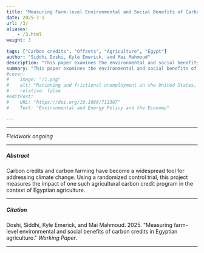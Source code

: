 ```yaml
---
title: "Measuring Farm-level Environmental and Social Benefits of Carbon Credits in Egyptian Agriculture" 
date: 2025-7-1
url: /3/
aliases: 
    - /3.html
weight: 3
  
tags: ["Carbon credits", "Offsets", "Agriculture", "Egypt"]
author: "Siddhi Doshi, Kyle Emerick, and Mai Mahmoud"
description: "This paper examines the environmental and social benefits of carbon credits in Egypt." 
summary: "This paper examines the environmental and social benefits of carbon credits in Egypt."
#cover:
#    image: "/1.png"
#    alt: "Rationing and frictional unemployment in the United States, 1964–2009"
#    relative: false
#editPost:
#    URL: "https://doi.org/10.1086/711307"
#    Text: "Environmental and Energy Policy and the Economy"

---
```


---

*Fieldwork ongoing*

---

##### Abstract
Carbon credits and carbon farming have become a widespread tool for addressing climate change. Using a randomized control trial, this project measures the impact of one such agricultural carbon credit program in the context of Egyptian agriculture. 



---

##### Citation

Doshi, Siddhi, Kyle Emerick, and Mai Mahmoud. 2025. "Measuring farm-level environmental and social benefits of carbon credits in Egyptian agriculture." *Working Paper*. 

---

